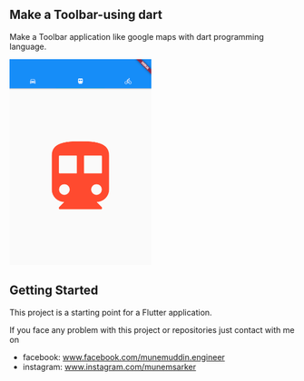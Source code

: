## Make a Toolbar-using dart

Make a Toolbar application like google maps with dart programming language.

<img src="./toolbar.png" width="250">

## Getting Started

This project is a starting point for a Flutter application.


If you face any problem with this project or repositories just contact with me on 
- facebook: www.facebook.com/munemuddin.engineer
- instagram: www.instagram.com/munemsarker

